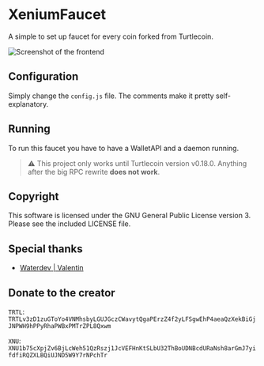 # XeniumFaucet

A simple to set up faucet for every coin forked from Turtlecoin.

![Screenshot of the frontend](https://github.com/TheDevMinerTV/XeniumFaucet/blob/master/pictures/home.jpg?raw=true)

## Configuration

Simply change the `config.js` file. The comments make it pretty self-explanatory.

## Running

To run this faucet you have to have a WalletAPI and a daemon running.

> ⚠ This project only works until Turtlecoin version v0.18.0. Anything after the big RPC rewrite **does not work**.

## Copyright

This software is licensed under the GNU General Public License version 3.
Please see the included LICENSE file.

## Special thanks

- [Waterdev | Valentin](https://github.com/UnrealValentin)

## Donate to the creator

`TRTL`: `TRTLv3zD1zuGToYo4VNMhsbyLGUJGczCWavytQgaPErzZ4f2yLFSgwEhP4aeaQzXekBiGjJNPWH9hPPyRhaPWBxPMTrZPL8Qxwm`

`XNU`: `XNU1b75cXpjZv6BjLcWeh51QzRszj1JcVEFHnKtSLbU32ThBoUDNBcdURaNsh8arGmJ7yifdfiRQZXLBQiUJND5W9Y7rNPchTr`
